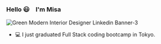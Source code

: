### Hello 😃　I'm Misa 

![Green Modern Interior Designer Linkedin Banner-3](https://github.com/MisaMisaM/MisaMIsaM/assets/137872025/1d61a423-98d5-4bb0-8d33-17912948a7ca)



- 💻 I just graduated Full Stack coding bootcamp in Tokyo.
